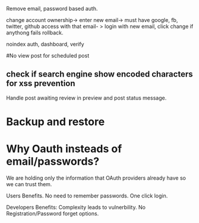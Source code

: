 Remove email, password based auth.

change account ownership-> enter new email-> must have google, fb, twitter, github access with that email- > login with new email, click change if anythong fails rollback.

noindex auth, dashboard, verify

#No view post for scheduled post 
## check if search engine show encoded characters for xss prevention

Handle post awaiting review in preview and post status message.

# Backup and restore










# Why Oauth insteads of  email/passwords?
We are holding only the information that OAuth providers already have so we can trust them.

Users Benefits.
No need to remember passwords.
One click login.

Developers Benefits:
Complexity leads to vulnerbility.
No Registration/Password forget options.
